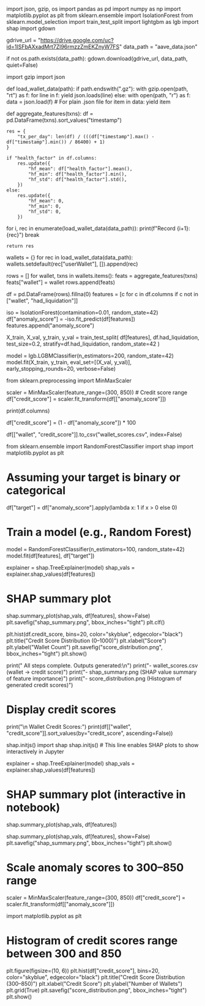 import json, gzip, os
import pandas as pd
import numpy as np
import matplotlib.pyplot as plt
from sklearn.ensemble import IsolationForest
from sklearn.model_selection import train_test_split
import lightgbm as lgb
import shap
import gdown

gdrive_url = "https://drive.google.com/uc?id=1ISFbAXxadMrt7Zl96rmzzZmEKZnyW7FS"
data_path = "aave_data.json"

if not os.path.exists(data_path):
    gdown.download(gdrive_url, data_path, quiet=False)


import gzip
import json

def load_wallet_data(path):
    if path.endswith(".gz"):
        with gzip.open(path, "rt") as f:
            for line in f:
                yield json.loads(line)
    else:
        with open(path, "r") as f:
            data = json.load(f)  # For plain .json file
            for item in data:
                yield item


def aggregate_features(txns):
    df = pd.DataFrame(txns).sort_values("timestamp")

    res = {
        "tx_per_day": len(df) / (((df["timestamp"].max() - df["timestamp"].min()) / 86400) + 1)
    }

    if "health_factor" in df.columns:
        res.update({
            "hf_mean": df["health_factor"].mean(),
            "hf_min": df["health_factor"].min(),
            "hf_std": df["health_factor"].std(),
        })
    else:
        res.update({
            "hf_mean": 0,
            "hf_min": 0,
            "hf_std": 0,
        })


for i, rec in enumerate(load_wallet_data(data_path)):
    print(f"Record {i+1}: {rec}")
    break

    return res


wallets = {}
for rec in load_wallet_data(data_path):
    wallets.setdefault(rec["userWallet"], []).append(rec)

rows = []
for wallet, txns in wallets.items():
    feats = aggregate_features(txns)
    feats["wallet"] = wallet
    rows.append(feats)

df = pd.DataFrame(rows).fillna(0)
features = [c for c in df.columns if c not in ["wallet", "had_liquidation"]]


iso = IsolationForest(contamination=0.01, random_state=42)
df["anomaly_score"] = -iso.fit_predict(df[features])
features.append("anomaly_score")


X_train, X_val, y_train, y_val = train_test_split(
    df[features], df.had_liquidation, test_size=0.2, stratify=df.had_liquidation, random_state=42
)

model = lgb.LGBMClassifier(n_estimators=200, random_state=42)
model.fit(X_train, y_train, eval_set=[(X_val, y_val)], early_stopping_rounds=20, verbose=False)

from sklearn.preprocessing import MinMaxScaler

scaler = MinMaxScaler(feature_range=(300, 850))  # Credit score range
df["credit_score"] = scaler.fit_transform(df[["anomaly_score"]])



print(df.columns)


df["credit_score"] = (1 - df["anomaly_score"]) * 100



df[["wallet", "credit_score"]].to_csv("wallet_scores.csv", index=False)

from sklearn.ensemble import RandomForestClassifier
import shap
import matplotlib.pyplot as plt

# Assuming your target is binary or categorical
df["target"] = df["anomaly_score"].apply(lambda x: 1 if x > 0 else 0)

# Train a model (e.g., Random Forest)
model = RandomForestClassifier(n_estimators=100, random_state=42)
model.fit(df[features], df["target"])


explainer = shap.TreeExplainer(model)
shap_vals = explainer.shap_values(df[features])

# SHAP summary plot
shap.summary_plot(shap_vals, df[features], show=False)
plt.savefig("shap_summary.png", bbox_inches="tight")
plt.clf()

plt.hist(df.credit_score, bins=20, color="skyblue", edgecolor="black")
plt.title("Credit Score Distribution (0–1000)")
plt.xlabel("Score")
plt.ylabel("Wallet Count")
plt.savefig("score_distribution.png", bbox_inches="tight")
plt.show()


print(" All steps complete. Outputs generated:\n")
print("- wallet_scores.csv (wallet → credit score)")
print("- shap_summary.png (SHAP value summary of feature importance)")
print("- score_distribution.png (Histogram of generated credit scores)")

# Display credit scores
print("\n Wallet Credit Scores:")
print(df[["wallet", "credit_score"]].sort_values(by="credit_score", ascending=False))

shap.initjs()
import shap
shap.initjs()  # This line enables SHAP plots to show interactively in Jupyter

explainer = shap.TreeExplainer(model)
shap_vals = explainer.shap_values(df[features])

# SHAP summary plot (interactive in notebook)
shap.summary_plot(shap_vals, df[features])

shap.summary_plot(shap_vals, df[features], show=False)
plt.savefig("shap_summary.png", bbox_inches="tight")
plt.show()

# Scale anomaly scores to 300–850 range
scaler = MinMaxScaler(feature_range=(300, 850))
df["credit_score"] = scaler.fit_transform(df[["anomaly_score"]])

import matplotlib.pyplot as plt

# Histogram of credit scores range between 300 and 850
plt.figure(figsize=(10, 6))
plt.hist(df["credit_score"], bins=20, color="skyblue", edgecolor="black")
plt.title("Credit Score Distribution (300–850)")
plt.xlabel("Credit Score")
plt.ylabel("Number of Wallets")
plt.grid(True)
plt.savefig("score_distribution.png", bbox_inches="tight")
plt.show()



